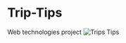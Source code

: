 # Trip-Tips
Web technologies project 
![Trips Tips](https://user-images.githubusercontent.com/56914388/114565096-3fc45100-9c71-11eb-8efe-bdbe611fa471.png)
